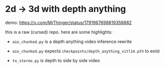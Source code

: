 # 2d -> 3d with depth anything

demo: https://x.com/MrThinger/status/1791967698819358882

this is a raw (cursed) repo. here are some highlights:

- `aio_chunked.py` is a depth anything video inference rewrite

- `aio_chunked.py` expects `checkpoints/depth_anything_vitl14.pth` to exist

- `to_stereo.py` is depth to side by side video
